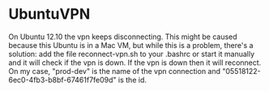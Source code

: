 UbuntuVPN
=========
On Ubuntu 12.10 the vpn keeps disconnecting. This might be caused because this Ubuntu is in a Mac VM, but while this is a problem, there's a solution: add the file reconnect-vpn.sh to your .bashrc or start it manually and it will check if the vpn is down. If the vpn is down then it will reconnect.
On my case, "prod-dev" is the name of the vpn connection and "05518122-6ec0-4fb3-b8bf-67461f7fe09d" is the id.

